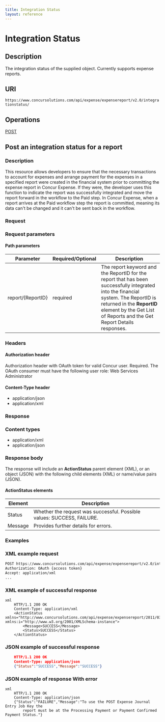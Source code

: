 ```yaml
---
title: Integration Status
layout: reference
---
```



# Integration Status


## Description
The integration status of the supplied object. Currently supports expense reports.


## URI
`https://www.concursolutions.com/api/expense/expensereport/v2.0/integrationstatus/`

## Operations
[POST](#post)


## <a name="get"></a>Post an integration status for a report


### Description
This resource allows developers to ensure that the necessary transactions to account for expenses and arrange payment for the expenses in a specified report were created in the financial system prior to committing the expense report in Concur Expense. If they were, the developer uses this function to indicate the report was successfully integrated and move the report forward in the workflow to the Paid step. In Concur Expense, when a report arrives at the Paid workflow step the report is committed, meaning its data can't be changed and it can't be sent back in the workflow.

### Request

### Request parameters

#### Path parameters

| Parameter |Required/Optional| Description |
|-----------------|--------|-----------------------------|
| report/{ReportID} | required | The report keyword and the ReportID for the report that has been successfully integrated into the financial system. The ReportID is returned in the **ReportID** element by the Get List of Reports and the Get Report Details responses.

### Headers

#### Authorization header
Authorization header with OAuth token for valid Concur user. Required. The OAuth consumer must have the following user role: Web Services Administrator

#### Content-Type header
* application/json
* application/xml

### Response

### Content types

* application/xml
* application/json

### Response body

The response will include an **ActionStatus** parent element (XML), or an object (JSON) with the following child elements (XML) or name/value pairs (JSON).

#### ActionStatus elements

|Element | Description |
|--- | --- |
| Status | Whether the request was successful. Possible values: SUCCESS, FAILURE. |
| Message | Provides further details for errors. |

###  Examples

### XML example request

```xml
POST https://www.concursolutions.com/api/expense/expensereport/v2.0/integrationstatus/report/nx2WRNzp18$wjehk%wqEL6EDHRwi9r$paQS1UqyL6a454QitqQ HTTP/1.1
Authorization: OAuth {access token}
Accept: application/xml
...
```

### XML example of successful response

```
xml
    HTTP/1.1 200 OK
    Content-Type: application/xml
    <ActionStatus xmlns="http://www.concursolutions.com/api/expense/expensereport/2011/03" xmlns:i="http://www.w3.org/2001/XMLSchema-instance">
        <Message>SUCCESS</Message>
        <Status>SUCCESS</Status>
    </ActionStatus>
```

###  JSON example of successful response

```json
    HTTP/1.1 200 OK
    Content-Type: application/json
    {"Status":"SUCCESS","Message":"SUCCESS"}
```

###  JSON example of response With error

```
xml
    HTTP/1.1 200 OK
    Content-Type: application/json
    {"Status":"FAILURE","Message":"To use the POST Expense Journal Entry Job Key the
        report must be at the Processing Payment or Payment Confirmed Payment Status."}
```







